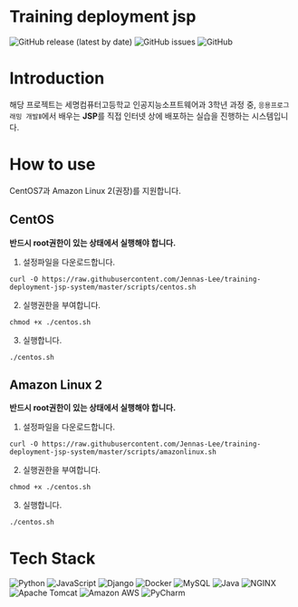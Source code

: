 # Training deployment jsp

![GitHub release (latest by date)](https://img.shields.io/github/v/release/Jennas-Lee/training-deployment-jsp-system)
![GitHub issues](https://img.shields.io/github/issues/Jennas-Lee/training-deployment-jsp-system)
![GitHub](https://img.shields.io/github/license/Jennas-Lee/training-deployment-jsp-system)

# Introduction

해당 프로젝트는 세명컴퓨터고등학교 인공지능소프트웨어과 3학년 과정 중,
`응용프로그래밍 개발Ⅱ`에서 배우는 **JSP**를 직접 인터넷 상에 배포하는 실습을 진행하는 시스템입니다.

# How to use
CentOS7과 Amazon Linux 2(권장)를 지원합니다.

## CentOS
**반드시 root권한이 있는 상태에서 실행해야 합니다.**
1. 설정파일을 다운로드합니다.
```shell
curl -O https://raw.githubusercontent.com/Jennas-Lee/training-deployment-jsp-system/master/scripts/centos.sh 
```

2. 실행권한을 부여합니다.
```shell
chmod +x ./centos.sh
```

3. 실행합니다.
```shell
./centos.sh
```

## Amazon Linux 2
**반드시 root권한이 있는 상태에서 실행해야 합니다.**
1. 설정파일을 다운로드합니다.
```shell
curl -O https://raw.githubusercontent.com/Jennas-Lee/training-deployment-jsp-system/master/scripts/amazonlinux.sh 
```

2. 실행권한을 부여합니다.
```shell
chmod +x ./centos.sh
```

3. 실행합니다.
```shell
./centos.sh
```


# Tech Stack

![Python](https://img.shields.io/badge/Python-3776AB?logo=Python&logoColor=white)
![JavaScript](https://img.shields.io/badge/JavaScript-F7DF1E?logo=JavaScript&logoColor=white)
![Django](https://img.shields.io/badge/Django-092E20?logo=Django&logoColor=white)
![Docker](https://img.shields.io/badge/Docker-2496ED?logo=Docker&logoColor=white)
![MySQL](https://img.shields.io/badge/MySQL-4479A1?logo=MySQL&logoColor=white)
![Java](https://img.shields.io/badge/Java-007396?logo=Java&logoColor=white)
![NGINX](https://img.shields.io/badge/NGINX-009639?logo=NGINX&logoColor=white)
![Apache Tomcat](https://img.shields.io/badge/Apache%20Tomcat-F8DC75?logo=Apache-Tomcat&logoColor=white)
![Amazon AWS](https://img.shields.io/badge/Amazon%20AWS-232F3E?logo=Amazon-AWS&logoColor=white)
![PyCharm](https://img.shields.io/badge/PyCharm-000000?logo=PyCharm&logoColor=white)